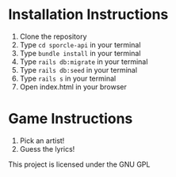 # Installation Instructions

1. Clone the repository
2. Type ```cd sporcle-api``` in your terminal
3. Type ```bundle install``` in your terminal
4. Type ```rails db:migrate``` in your terminal
5. Type ```rails db:seed``` in your terminal
6. Type ```rails s``` in your terminal
7. Open index.html in your browser

# Game Instructions

1. Pick an artist!
2. Guess the lyrics!


This project is licensed under the GNU GPL
